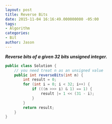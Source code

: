 ```yaml
---
layout: post
title: Reverse Bits
date: 2015-11-04 16:16:49.000000000 -05:00
tags:
- Algorithm
categories:
- Bit
author: Jason
---
```

<p><strong><em>Reverse bits of a given 32 bits unsigned integer.</em></strong></p>


``` java
public class Solution {
    // you need treat n as an unsigned value
    public int reverseBits(int n) {
        int result = 0;
        for (int i = 0; i < 32; i++) {
            if (((n >>> i) & 1) == 1) {
                result |= 1 << (31 - i);
            }
        }
        return result;
    }
}
```
